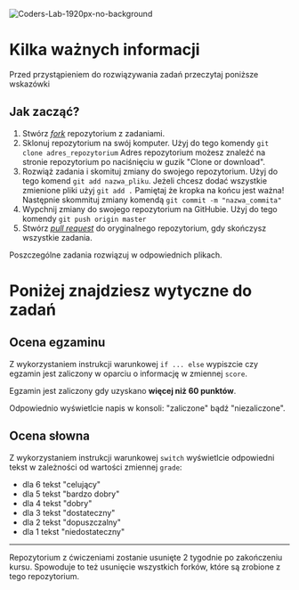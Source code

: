 ![Coders-Lab-1920px-no-background](https://user-images.githubusercontent.com/152855/73064373-5ed69780-3ea1-11ea-8a71-3d370a5e7dd8.png)

# Kilka ważnych informacji

Przed przystąpieniem do rozwiązywania zadań przeczytaj poniższe wskazówki

## Jak zacząć?

1. Stwórz [*fork*](https://guides.github.com/activities/forking/) repozytorium z zadaniami.
2. Sklonuj repozytorium na swój komputer. Użyj do tego komendy `git clone adres_repozytorium`
Adres repozytorium możesz znaleźć na stronie repozytorium po naciśnięciu w guzik "Clone or download".
3. Rozwiąż zadania i skomituj zmiany do swojego repozytorium. Użyj do tego komend `git add nazwa_pliku`.
Jeżeli chcesz dodać wszystkie zmienione pliki użyj `git add .` 
Pamiętaj że kropka na końcu jest ważna!
Następnie skommituj zmiany komendą `git commit -m "nazwa_commita"`
4. Wypchnij zmiany do swojego repozytorium na GitHubie.  Użyj do tego komendy `git push origin master`
5. Stwórz [*pull request*](https://help.github.com/articles/creating-a-pull-request) do oryginalnego repozytorium, gdy skończysz wszystkie zadania.

Poszczególne zadania rozwiązuj w odpowiednich plikach.

# Poniżej znajdziesz wytyczne do zadań

## Ocena egzaminu

Z wykorzystaniem instrukcji warunkowej `if ... else` wypiszcie czy egzamin jest zaliczony w oparciu o informację w zmiennej `score`.

Egzamin jest zaliczony gdy uzyskano **więcej niż 60 punktów**.

Odpowiednio wyświetlcie napis w konsoli: "zaliczone" bądź "niezaliczone".


## Ocena słowna

Z wykorzystaniem instrukcji warunkowej `switch` wyświetlcie odpowiedni tekst w zależności od wartości zmiennej `grade`:

- dla 6 tekst "celujący"
- dla 5 tekst "bardzo dobry"
- dla 4 tekst "dobry"
- dla 3 tekst "dostateczny"
- dla 2 tekst "dopuszczalny"
- dla 1 tekst "niedostateczny"


---

Repozytorium z ćwiczeniami zostanie usunięte 2 tygodnie po zakończeniu kursu. Spowoduje to też usunięcie wszystkich forków, które są zrobione z tego repozytorium.
